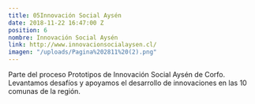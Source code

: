 ```yaml
---
title: 05Innovación Social Aysén
date: 2018-11-22 16:47:00 Z
position: 6
nombre: Innovación Social Aysén
link: http://www.innovacionsocialaysen.cl/
imagen: "/uploads/Pagina%202811%20(2).png"
---
```


Parte del proceso Prototipos de Innovación Social Aysén de Corfo. Levantamos desafíos y apoyamos el desarrollo de innovaciones en las 10 comunas de la región.   